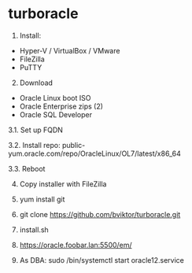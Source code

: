 # turboracle

1. Install:
- Hyper-V / VirtualBox / VMware
- FileZilla
- PuTTY

2. Download
- Oracle Linux boot ISO
- Oracle Enterprise zips (2)
- Oracle SQL Developer

3.1. Set up FQDN

3.2. Install repo: public-yum.oracle.com/repo/OracleLinux/OL7/latest/x86_64

3.3. Reboot

4. Copy installer with FileZilla

5. yum install git

6. git clone https://github.com/bviktor/turboracle.git

7. install.sh

8. https://oracle.foobar.lan:5500/em/

9. As DBA: sudo /bin/systemctl start oracle12.service
